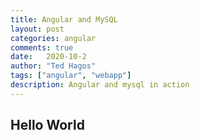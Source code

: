 ```yaml
---
title: Angular and MySQL 
layout: post
categories: angular
comments: true
date:   2020-10-2  
author: "Ted Hagos"
tags: ["angular", "webapp"]
description: Angular and mysql in action
---
```


## Hello World

